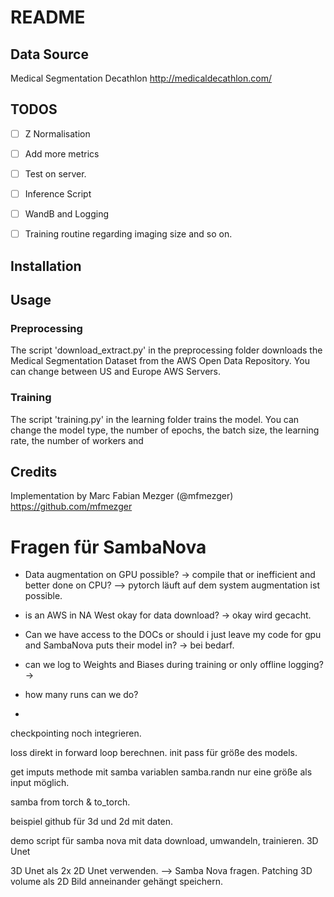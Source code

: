 # README


## Data Source

Medical Segmentation Decathlon http://medicaldecathlon.com/

## TODOS

 - [ ] Z Normalisation
 - [ ] Add more metrics
 - [ ] Test on server.
 - [ ] Inference Script
 - [ ] WandB and Logging
 - [ ] Training routine regarding imaging size and so on.


## Installation


## Usage

### Preprocessing
The script 'download_extract.py' in the preprocessing folder downloads the Medical Segmentation Dataset from the AWS Open Data Repository. You can change between US and Europe AWS Servers.

### Training
The script 'training.py' in the learning folder trains the model. You can change the model type, the number of epochs, the batch size, the learning rate, the number of workers and 


## Credits
Implementation by Marc Fabian Mezger (@mfmezger) https://github.com/mfmezger


# Fragen für SambaNova
* Data augmentation on GPU possible? -> compile that or inefficient and better done on CPU?
    --> pytorch läuft auf dem system augmentation ist possible.

* is an AWS in NA West okay for data download? -> okay wird gecacht.
* Can we have access to the DOCs or should i just leave my code for gpu and SambaNova puts their model in? -> bei bedarf.
* can we log to Weights and Biases during training or only offline logging? -> 
* how many runs can we do?
* 

checkpointing noch integrieren.

loss direkt in forward loop berechnen. init pass für größe des models.

get imputs methode mit samba variablen samba.randn
nur eine größe als input möglich.

samba from torch & to_torch.

beispiel github für 3d und 2d mit daten.

demo script für samba nova mit data download, umwandeln, trainieren. 3D Unet

3D Unet als 2x 2D Unet verwenden. --> Samba Nova fragen.
Patching 3D volume als 2D Bild anneinander gehängt speichern.

